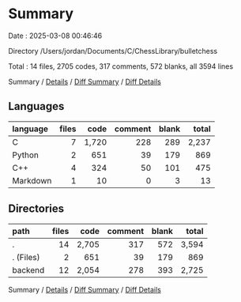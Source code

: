 # Summary

Date : 2025-03-08 00:46:46

Directory /Users/jordan/Documents/C/ChessLibrary/bulletchess

Total : 14 files,  2705 codes, 317 comments, 572 blanks, all 3594 lines

Summary / [Details](details.md) / [Diff Summary](diff.md) / [Diff Details](diff-details.md)

## Languages
| language | files | code | comment | blank | total |
| :--- | ---: | ---: | ---: | ---: | ---: |
| C | 7 | 1,720 | 228 | 289 | 2,237 |
| Python | 2 | 651 | 39 | 179 | 869 |
| C++ | 4 | 324 | 50 | 101 | 475 |
| Markdown | 1 | 10 | 0 | 3 | 13 |

## Directories
| path | files | code | comment | blank | total |
| :--- | ---: | ---: | ---: | ---: | ---: |
| . | 14 | 2,705 | 317 | 572 | 3,594 |
| . (Files) | 2 | 651 | 39 | 179 | 869 |
| backend | 12 | 2,054 | 278 | 393 | 2,725 |

Summary / [Details](details.md) / [Diff Summary](diff.md) / [Diff Details](diff-details.md)